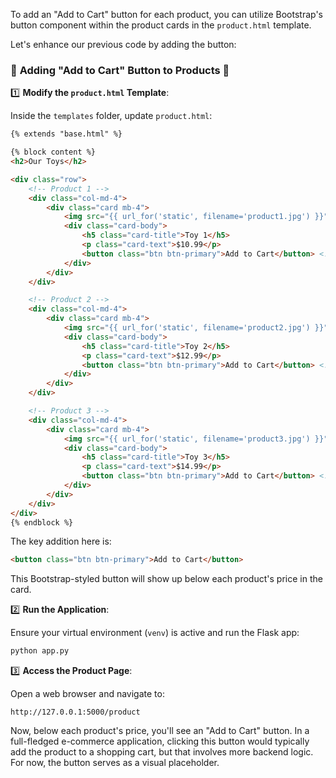 To add an "Add to Cart" button for each product, you can utilize Bootstrap's button component within the product cards in the `product.html` template.

Let's enhance our previous code by adding the button:

### 🌟 **Adding "Add to Cart" Button to Products** 🌟

1️⃣ **Modify the `product.html` Template**:

Inside the `templates` folder, update `product.html`:

```html
{% extends "base.html" %}

{% block content %}
<h2>Our Toys</h2>

<div class="row">
    <!-- Product 1 -->
    <div class="col-md-4">
        <div class="card mb-4">
            <img src="{{ url_for('static', filename='product1.jpg') }}" class="card-img-top" alt="Toy 1">
            <div class="card-body">
                <h5 class="card-title">Toy 1</h5>
                <p class="card-text">$10.99</p>
                <button class="btn btn-primary">Add to Cart</button> <!-- Add to Cart Button -->
            </div>
        </div>
    </div>

    <!-- Product 2 -->
    <div class="col-md-4">
        <div class="card mb-4">
            <img src="{{ url_for('static', filename='product2.jpg') }}" class="card-img-top" alt="Toy 2">
            <div class="card-body">
                <h5 class="card-title">Toy 2</h5>
                <p class="card-text">$12.99</p>
                <button class="btn btn-primary">Add to Cart</button> <!-- Add to Cart Button -->
            </div>
        </div>
    </div>

    <!-- Product 3 -->
    <div class="col-md-4">
        <div class="card mb-4">
            <img src="{{ url_for('static', filename='product3.jpg') }}" class="card-img-top" alt="Toy 3">
            <div class="card-body">
                <h5 class="card-title">Toy 3</h5>
                <p class="card-text">$14.99</p>
                <button class="btn btn-primary">Add to Cart</button> <!-- Add to Cart Button -->
            </div>
        </div>
    </div>
</div>
{% endblock %}
```

The key addition here is:
```html
<button class="btn btn-primary">Add to Cart</button>
```
This Bootstrap-styled button will show up below each product's price in the card.

2️⃣ **Run the Application**:

Ensure your virtual environment (`venv`) is active and run the Flask app:
```bash
python app.py
```

3️⃣ **Access the Product Page**:

Open a web browser and navigate to:
```
http://127.0.0.1:5000/product
```

Now, below each product's price, you'll see an "Add to Cart" button. In a full-fledged e-commerce application, clicking this button would typically add the product to a shopping cart, but that involves more backend logic. For now, the button serves as a visual placeholder.